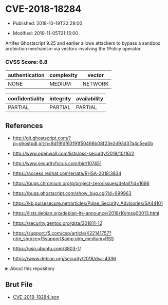 # CVE-2018-18284

- Published: 2018-10-19T22:29:00

- Modified: 2019-11-05T21:15:00

Artifex Ghostscript 9.25 and earlier allows attackers to bypass a sandbox protection mechanism via vectors involving the 1Policy operator.

### CVSS Score: **6.8**

| authentication | complexity | vector |
| --- | --- | --- |
| NONE | MEDIUM | NETWORK |

| confidentiality | integrity | availability |
| --- | --- | --- |
| PARTIAL | PARTIAL | PARTIAL |

## References

* http://git.ghostscript.com/?p=ghostpdl.git;h=8d19fdf63f91f50466b08f23e2d93d37a4c5ea0b

* http://www.openwall.com/lists/oss-security/2018/10/16/2

* http://www.securityfocus.com/bid/107451

* https://access.redhat.com/errata/RHSA-2018:3834

* https://bugs.chromium.org/p/project-zero/issues/detail?id=1696

* https://bugs.ghostscript.com/show_bug.cgi?id=699963

* https://kb.pulsesecure.net/articles/Pulse_Security_Advisories/SA44101

* https://lists.debian.org/debian-lts-announce/2018/10/msg00013.html

* https://security.gentoo.org/glsa/201811-12

* https://support.f5.com/csp/article/K22141757?utm_source=f5support&amp;utm_medium=RSS

* https://usn.ubuntu.com/3803-1/

* https://www.debian.org/security/2018/dsa-4336

<details>
<summary>About this repository</summary> 

  This repository is part of the project [Live Hack CVE](https://github.com/Live-Hack-CVE). Main website can be found [www.live-hack.org](https://www.live-hack.org) 
  
  Made by [Sn0wAlice](https://github.com/Sn0wAlice) for the people that care about security and need to have a feed of the latest CVEs. Hope you enjoy it, don't forget to star the repo and follow me on [Twitter](https://twitter.com/Sn0wAlice) and [Github](https://github.com/Sn0wAlice). And that is my [personnal website](https://www.alice-snow.me/)

  - [Home Page](https://github.com/Live-Hack-CVE)
  - [Framework](https://github.com/Live-Hack-CVE/cve-framework)
  - [CVE database](https://github.com/Live-Hack-CVE/full_database)
  - [Changelog](https://github.com/Live-Hack-CVE/Changelog)
</details>

## Brut File

* [CVE-2018-18284.json](https://raw.githubusercontent.com/Live-Hack-CVE/full_database/main/cves/2018/CVE-2018-18284.json)

